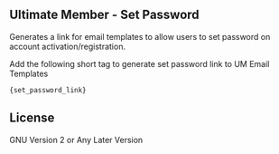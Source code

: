 ## Ultimate Member - Set Password

Generates a link for email templates to allow users to set password on account activation/registration.

Add the following short tag to generate set password link to UM Email Templates

```
{set_password_link}
```

## License

GNU Version 2 or Any Later Version
